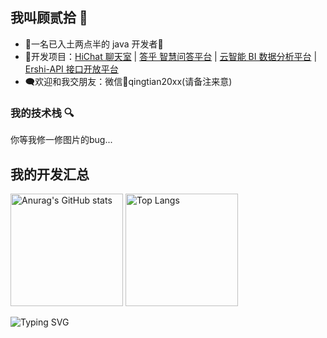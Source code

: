 ## 我叫顾贰拾 👋
- 🚩一名已入土两点半的 java 开发者👿
- 📁开发项目：[HiChat 聊天室](https://hichat.guershi.cn) | [答乎 智慧问答平台](https://github.com/Ershi-Gu/dahu) | [云智能 BI 数据分析平台](https://github.com/Ershi-Gu/yunzhineng-bi-backend) | [Ershi-API 接口开放平台](https://github.com/Ershi-Gu/ershi-api-center)
- 🗨️欢迎和我交朋友：微信📧qingtian20xx(请备注来意)

### 我的技术栈 🔍
你等我修一修图片的bug...

## 我的开发汇总
<p>
  <img height="180em" src="https://github-readme-stats.vercel.app/api?username=Ershi-Gu&show_icons=true&theme=radical&locale=cn" alt="Anurag's GitHub stats" />
  <img height="180em" src="https://github-readme-stats.vercel.app/api/top-langs/?username=Ershi-Gu&layout=compact&theme=radical&locale=cn" alt="Top Langs" />
</p>



![Typing SVG](https://readme-typing-svg.demolab.com?font=Fira+Code&pause=1000&color=07F2F7&random=false&width=435&lines=%22Welcome+to+my+sea+of+development.%22)
